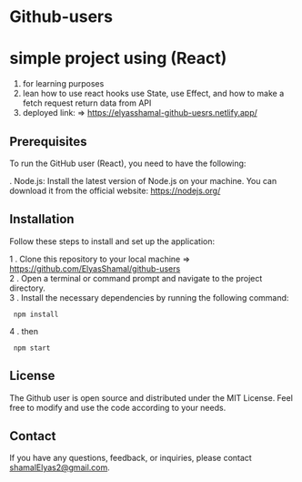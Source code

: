 # Github-users

# simple project using (React)
1. for learning purposes
2. lean how to use react hooks use State, use Effect, and how to make a fetch request  return data from API
3. deployed link: => https://elyasshamal-github-uesrs.netlify.app/

## Prerequisites
To run the GitHub user (React), you need to have the following:

. Node.js: Install the latest version of Node.js on your machine. You can download it from the official website: https://nodejs.org/

## Installation
Follow these steps to install and set up the application:

1 . Clone this repository to your local machine => https://github.com/ElyasShamal/github-users  
2 . Open a terminal or command prompt and navigate to the project directory.  
3 . Install the necessary dependencies by running the following command:  

```
 npm install
```  
4 . then 

```
 npm start
```  


## License  
The Github user is open source and distributed under the MIT License. Feel free to modify and use the code according to your needs.

## Contact 
If you have any questions, feedback, or inquiries, please contact shamalElyas2@gmail.com.
